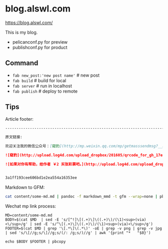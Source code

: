# blog.alswl.com

https://blog.alswl.com/

This is my blog.

*   pelicanconf.py for preview
*   publishconf.py for product

## Command

*   `fab new_post:'new post name'`  # new post
*   `fab build`  # build for local
*   `fab server`  # run in localhost
*   `fab publish`  # deploy to remote


## Tips

Article footer:

```markdown
--------------------------------------------------------------------------

原文链接: 

欢迎关注我的微信公众号：[窥豹](http://mp.weixin.qq.com/mp/getmasssendmsg?__biz=MzIyNTIwMTU3MQ==#wechat_webview_type=1&wechat_redirect)

![窥豹](http://upload.log4d.com/upload_dropbox/201605/qrcode_for_gh_17e2f9c2caa4_258.jpg)

![如果对你有帮助，给作者 ￥2 买张彩票吧。](http://upload.log4d.com/upload_dropbox/meta/wechat-pay-s-crop.png)


3a1ff193cee606bd1e2ea554a16353ee
```

Markdown to GFM:

```bash
cat content/some-md.md | pandoc -f markdown_mmd -t gfm --wrap=none | pbcopy
```

Wechat mp link process:


```
MD=content/some-md.md
BODY=$(cat $MD  | sed -E 's/[^!]\[(.+)\]\((.+)\)/(\1)<sup>(via)<\/sup>/g' | sed -E 's/^\[(.+)\]\((.+)\)/(\1)<sup>(via)<\/sup>/g')
FOOTER=$(cat $MD | grep '\[.*\]\(.*\)' -oE | grep -v png | grep -v jpg | sed 's/\[//g;s/\]//g;s/(/: /g;s/)//g' | awk '{print "*   "$0}')

echo $BODY $FOOTER | pbcopy
```
